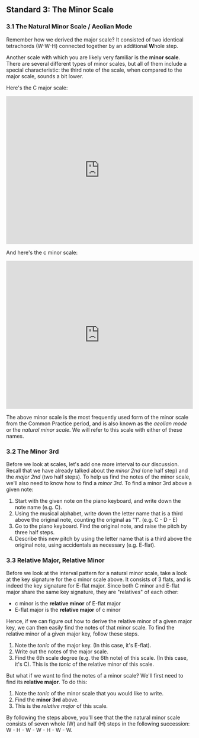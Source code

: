 ## Standard 3: The Minor Scale

### 3.1 The Natural Minor Scale / Aeolian Mode

Remember how we derived the major scale? It consisted of two identical tetrachords (W-W-H) connected together by an additional **W**hole step.

Another scale with which you are likely very familiar is the **minor scale**. There are several different types of minor scales, but all of them include a special characteristic: the third note of the scale, when compared to the major scale, sounds a bit lower.

Here's the C major scale:

<iframe src="https://trinket.io/embed/music/2b5139a67b" width="100%" height="400" frameborder="0" marginwidth="0" marginheight="0" allowfullscreen></iframe>

And here's the c minor scale:

<iframe src="https://trinket.io/embed/music/f12b5df8b6" width="100%" height="400" frameborder="0" marginwidth="0" marginheight="0" allowfullscreen></iframe>

The above minor scale is the most frequently used form of the minor scale from the Common Practice period, and is also known as the *aeolian mode* or the *natural minor scale*. We will refer to this scale with either of these names.

### 3.2 The Minor 3rd

Before we look at scales, let's add one more interval to our discussion. Recall that we have already talked about the *minor 2nd* (one half step) and the *major 2nd* (two half steps). To help us find the notes of the minor scale, we'll also need to know how to find a *minor 3rd*. To find a minor 3rd above a given note:
1. Start with the given note on the piano keyboard, and write down the note name (e.g. C).
2. Using the musical alphabet, write down the letter name that is a third above the original note, counting the original as "1". (e.g. C - D - E)
3. Go to the piano keyboard. Find the original note, and raise the pitch by three half steps.
3. Describe this new pitch by using the letter name that is a third above the original note, using accidentals as necessary (e.g. E-flat).

### 3.3 Relative Major, Relative Minor

Before we look at the interval pattern for a natural minor scale, take a look at the key signature for the c minor scale above. It consists of 3 flats, and is indeed the key signature for E-flat major. Since both C minor and E-flat major share the same key signature, they are "relatives" of each other:
- c minor is the **relative minor** of E-flat major
- E-flat major is the **relative major** of c minor

Hence, if we can figure out how to derive the relative minor of a given major key, we can then easily find the notes of that minor scale. To find the relative minor of a given major key, follow these steps.
1. Note the *tonic* of the major key. (In this case, it's E-flat).
2. Write out the notes of the major scale.
3. Find the 6th scale degree (e.g. the 6th note) of this scale. (In this case, it's C). This is the *tonic* of the relative minor of this scale.

But what if we want to find the notes of a minor scale? We'll first need to find its **relative major**. To do this:
1. Note the *tonic* of the minor scale that you would like to write.
2. Find the **minor 3rd** above.
3. This is the *relative major* of this scale.

By following the steps above, you'll see that the the natural minor scale consists of seven whole (W) and half (H) steps in the following succession: W - H - W - W - H - W - W.
